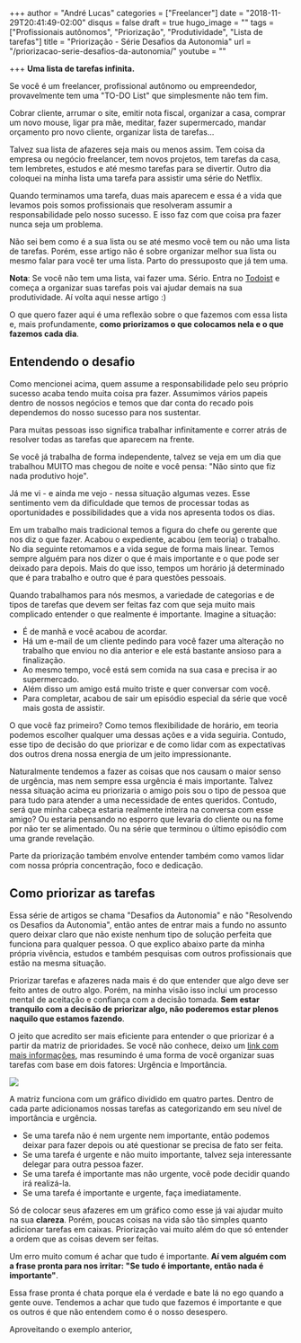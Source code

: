 +++
author = "André Lucas"
categories = ["Freelancer"]
date = "2018-11-29T20:41:49-02:00"
disqus = false
draft = true
hugo_image = ""
tags = ["Profissionais autônomos", "Priorização", "Produtividade", "Lista de tarefas"]
title = "Priorização - Série Desafios da Autonomia"
url = "/priorizacao-serie-desafios-da-autonomia/"
youtube = ""

+++
**Uma lista de tarefas infinita.**

Se você é um freelancer, profissional autônomo ou empreendedor, provavelmente tem uma "TO-DO List" que simplesmente não tem fim.

Cobrar cliente, arrumar o site, emitir nota fiscal, organizar a casa, comprar um novo mouse, ligar pra mãe, meditar, fazer supermercado, mandar orçamento pro novo cliente, organizar lista de tarefas...

Talvez sua lista de afazeres seja mais ou menos assim. Tem coisa da empresa ou negócio freelancer, tem novos projetos, tem tarefas da casa, tem lembretes, estudos e até mesmo tarefas para se divertir. Outro dia coloquei na minha lista uma tarefa para assistir uma série do Netflix.

Quando terminamos uma tarefa, duas mais aparecem e essa é a vida que levamos pois somos profissionais que resolveram assumir a responsabilidade pelo nosso sucesso. E isso faz com que coisa pra fazer nunca seja um problema.

Não sei bem como é a sua lista ou se até mesmo você tem ou não uma lista de tarefas. Porém, esse artigo não é sobre organizar melhor sua lista ou mesmo falar para você ter uma lista. Parto do pressuposto que já tem uma.

**Nota**: Se você não tem uma lista, vai fazer uma. Sério. Entra no [Todoist](https://todoist.com) e começa a organizar suas tarefas pois vai ajudar demais na sua produtividade. Aí volta aqui nesse artigo :)

O que quero fazer aqui é uma reflexão sobre o que fazemos com essa lista e, mais profundamente, **como priorizamos o que colocamos nela e o que fazemos cada dia**.

## Entendendo o desafio

Como mencionei acima, quem assume a responsabilidade pelo seu próprio sucesso acaba tendo muita coisa pra fazer. Assumimos vários papeis dentro de nossos negócios e temos que dar conta do recado pois dependemos do nosso sucesso para nos sustentar.

Para muitas pessoas isso significa trabalhar infinitamente e correr atrás de resolver todas as tarefas que aparecem na frente.

Se você já trabalha de forma independente, talvez se veja em um dia que trabalhou MUITO mas chegou de noite e você pensa: "Não sinto que fiz nada produtivo hoje".

Já me vi - e ainda me vejo - nessa situação algumas vezes. Esse sentimento vem da dificuldade que temos de processar todas as oportunidades e possibilidades que a vida nos apresenta todos os dias.

Em um trabalho mais tradicional temos a figura do chefe ou gerente que nos diz o que fazer. Acabou o expediente, acabou (em teoria) o trabalho. No dia seguinte retomamos e a vida segue de forma mais linear. Temos sempre alguém para nos dizer o que é mais importante e o que pode ser deixado para depois. Mais do que isso, tempos um horário já determinado que é para trabalho e outro que é para questões pessoais.

Quando trabalhamos para nós mesmos, a variedade de categorias e de tipos de tarefas que devem ser feitas faz com que seja muito mais complicado entender o que realmente é importante. Imagine a situação:

* É de manhã e você acabou de acordar.
* Há um e-mail de um cliente pedindo para você fazer uma alteração no trabalho que enviou no dia anterior e ele está bastante ansioso para a finalização.
* Ao mesmo tempo, você está sem comida na sua casa e precisa ir ao supermercado.
* Além disso um amigo está muito triste e quer conversar com você.
* Para completar, acabou de sair um episódio especial da série que você mais gosta de assistir.

O que você faz primeiro? Como temos flexibilidade de horário, em teoria podemos escolher qualquer uma dessas ações e a vida seguiria. Contudo, esse tipo de decisão do que priorizar e de como lidar com as expectativas dos outros drena nossa energia de um jeito impressionante.

Naturalmente tendemos a fazer as coisas que nos causam o maior senso de urgência, mas nem sempre essa urgência é mais importante. Talvez nessa situação acima eu priorizaria o amigo pois sou o tipo de pessoa que para tudo para atender a uma necessidade de entes queridos. Contudo, será que minha cabeça estaria realmente inteira na conversa com esse amigo? Ou estaria pensando no esporro que levaria do cliente ou na fome por não ter se alimentado. Ou na série que terminou o último episódio com uma grande revelação.

Parte da priorização também envolve entender também como vamos lidar com nossa própria concentração, foco e dedicação.

## Como priorizar as tarefas

Essa série de artigos se chama "Desafios da Autonomia" e não "Resolvendo os Desafios da Autonomia", então antes de entrar mais a fundo no assunto quero deixar claro que não existe nenhum tipo de solução perfeita que funciona para qualquer pessoa. O que explico abaixo parte da minha própria vivência, estudos e também pesquisas com outros profissionais que estão na mesma situação.

Priorizar tarefas e afazeres nada mais é do que entender que algo deve ser feito antes de outro algo. Porém, na minha visão isso inclui um processo mental de aceitação e confiança com a decisão tomada. **Sem estar tranquilo com a decisão de priorizar algo, não poderemos estar plenos naquilo que estamos fazendo**.

O jeito que acredito ser mais eficiente para entender o que priorizar é a partir da matriz de prioridades. Se você não conhece, deixo um [link com mais informações](https://www.napratica.org.br/matriz-de-eisenhower-produtividade/), mas resumindo é uma forma de você organizar suas tarefas com base em dois fatores: Urgência e Importância.

![](images/uploads/2018/11/29/matriz-prioridades.png)

A matriz funciona com um gráfico dividido em quatro partes. Dentro de cada parte adicionamos nossas tarefas as categorizando em seu nível de importância e urgência.

* Se uma tarefa não é nem urgente nem importante, então podemos deixar para fazer depois ou até questionar se precisa de fato ser feita.
* Se uma tarefa é urgente e não muito importante, talvez seja interessante delegar para outra pessoa fazer.
* Se uma tarefa é importante mas não urgente, você pode decidir quando irá realizá-la.
* Se uma tarefa é importante e urgente, faça imediatamente.

Só de colocar seus afazeres em um gráfico como esse já vai ajudar muito na sua **clareza**. Porém, poucas coisas na vida são tão simples quanto adicionar tarefas em caixas. Priorização vai muito além do que só entender a ordem que as coisas devem ser feitas.

Um erro muito comum é achar que tudo é importante. **Aí vem alguém com a frase pronta para nos irritar: "Se tudo é importante, então nada é importante"**.

Essa frase pronta é chata porque ela é verdade e bate lá no ego quando a gente ouve. Tendemos a achar que tudo que fazemos é importante e que os outros é que não entendem como é o nosso desespero.

Aproveitando o exemplo anterior, 